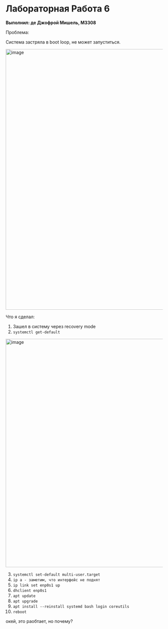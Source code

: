 # Лабораторная Работа 6
__Выполнил: де Джофрой Мишель, М3308__

Проблема:

Система застряла в boot loop, не может запуститься.

<img width="832" alt="image" src="https://github.com/user-attachments/assets/96f2d57d-0181-43c3-bb41-d0b10367d21b" />

Что я сделал:

1) Зашел в систему через recovery mode
2) ```systemctl get-default```
  <img width="729" alt="image" src="https://github.com/user-attachments/assets/1feee0cd-8ea8-4cbc-80dc-94fa637d244e" />

3) ```systemctl set-default multi-user.target```
4) ```ip a - заметим, что интерфейс не поднят```
5) ```ip link set enp0s1 up```
6) ```dhclient enp0s1```
7) ```apt update```
8) ```apt upgrade```
9) ```apt install --reinstall systemd bash login coreutils```
10) ```reboot```

окей, это раобтает, но почему?
